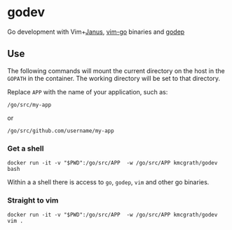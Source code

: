 # godev

Go development with Vim+[Janus][janus-url], [vim-go][vim-go-url]
binaries and [godep][godep-url]

## Use

The following commands will mount the current directory on the host in
the `GOPATH` in the container.  The working directory will be set to
that directory.

Replace `APP` with the name of your application, such as:

    /go/src/my-app

or

    /go/src/github.com/username/my-app

### Get a shell

    docker run -it -v "$PWD":/go/src/APP  -w /go/src/APP kmcgrath/godev bash

Within a a shell there is access to `go`, `godep`, `vim` and other go
binaries.

### Straight to vim

    docker run -it -v "$PWD":/go/src/APP  -w /go/src/APP kmcgrath/godev vim .


[godep-url]: https://github.com/tools/godep
[janus-url]: https://github.com/carlhuda/janus
[vim-go-url]: https://github.com/fatih/vim-go
